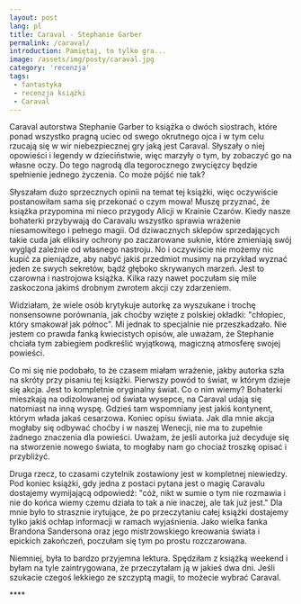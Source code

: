 ```yaml
---
layout: post
lang: pl
title: Caraval - Stephanie Garber
permalink: /caraval/
introduction: Pamiętaj, to tylko gra...
image: /assets/img/posty/caraval.jpg
category: 'recenzja'
tags:
 - fantastyka
 - recenzja książki
 - Caraval
---
```

Caraval autorstwa Stephanie Garber to książka o dwóch siostrach, które ponad wszystko pragną uciec od swego okrutnego ojca i w tym celu rzucają się w wir niebezpiecznej gry jaką jest Caraval. Słyszały o niej opowieści i legendy w dzieciństwie, więc marzyły o tym, by zobaczyć go na własne oczy. Do tego nagrodą dla tegorocznego zwycięzcy będzie spełnienie jednego życzenia. Co może pójść nie tak?

Słyszałam dużo sprzecznych opinii na temat tej książki, więc oczywiście postanowiłam sama się przekonać o czym mowa!
Muszę przyznać, że książka przypomina mi nieco przygody Alicji w Krainie Czarów. Kiedy nasze bohaterki przybywają do Caravalu wszystko sprawia wrażenie niesamowitego i pełnego magii. Od dziwacznych sklepów sprzedających takie cuda jak eliksiry ochrony po zaczarowane suknie, które zmieniają swój wygląd zależnie od własnego nastroju. No i oczywiście nie możemy nic kupić za pieniądze, aby nabyć jakiś przedmiot musimy na przykład wyznać jeden ze swych sekretów, bądź głęboko skrywanych marzeń. Jest to czarowna i nastrojowa książka. Kilka razy nawet poczułam się mile zaskoczona jakimś drobnym zwrotem akcji czy zdarzeniem.

Widziałam, że wiele osób krytykuje autorkę za wyszukane i trochę nonsensowne porównania, jak choćby wzięte z polskiej okładki: "chłopiec, który smakował jak północ". Mi jednak to specjalnie nie przeszkadzało. Nie jestem co prawda fanką kwiecistych opisów, ale uważam, że Stephanie chciała tym zabiegiem podkreślić wyjątkową, magiczną atmosferę swojej powieści.

Co mi się nie podobało, to że czasem miałam wrażenie, jakby autorka szła na skróty przy pisaniu tej książki. Pierwszy powód to świat, w którym dzieje się akcja. Jest to kompletnie oryginalny świat. Co o nim wiemy? Bohaterki mieszkają na odizolowanej od świata wysepce, na Caraval udają się natomiast na inną wyspę. Gdzieś tam wspomniany jest jakiś kontynent, którym włada jakaś cesarzowa. Koniec opisu świata. Jak dla mnie akcja mogłaby się odbywać choćby i w naszej Wenecji, nie ma to zupełnie żadnego znaczenia dla powieści. Uważam, że jeśli autorka już decyduje się na stworzenie nowego świata, to mogłaby nam go chociaż troszkę opisać i przybliżyć.

Druga rzecz, to czasami czytelnik zostawiony jest w kompletnej niewiedzy. Pod koniec książki, gdy jedna z postaci pytana jest o magię Caravalu dostajemy wymijającą odpowiedź: "cóż, nikt w sumie o tym nie rozmawia i nie do końca wiemy czemu działa to tak a nie inaczej, ale tak już jest." Dla mnie było to strasznie irytujące, że po przeczytaniu całej książki dostajemy tylko jakiś ochłap informacji w ramach wyjaśnienia. Jako wielka fanka Brandona Sandersona oraz jego mistrzowskiego kreowania świata i epickich zakończeń, poczułam się tym po prostu rozczarowana.

Niemniej, była to bardzo przyjemna lektura. Spędziłam z książką weekend i byłam na tyle zaintrygowana, że przeczytałam ją w jakieś dwa dni. Jeśli szukacie czegoś lekkiego ze szczyptą magii, to możecie wybrać Caraval.

 \*\*\*\*
